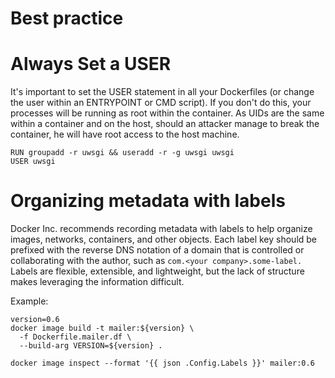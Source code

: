 Best practice
==============

# Always Set a USER

It's important to set the USER statement in all your Dockerfiles (or change the user within an ENTRYPOINT or CMD script). 
If you don't do this, your processes will be running as root within the container.
As UIDs are the same within a container and on the host, should an attacker manage to break the container, he will have root access to the host machine.

```
RUN groupadd -r uwsgi && useradd -r -g uwsgi uwsgi
USER uwsgi
```

# Organizing metadata with labels
Docker Inc. recommends recording metadata with labels to help organize images, networks, containers, and other objects. 
Each label key should be prefixed with the reverse DNS notation of a domain that is controlled or collaborating with the author,
such as `com.<your company>.some-label.` 
Labels are flexible, extensible, and lightweight, but the lack of structure makes leveraging the information difficult.

Example:

```shell
version=0.6
docker image build -t mailer:${version} \
  -f Dockerfile.mailer.df \
  --build-arg VERSION=${version} .
  
docker image inspect --format '{{ json .Config.Labels }}' mailer:0.6
```

